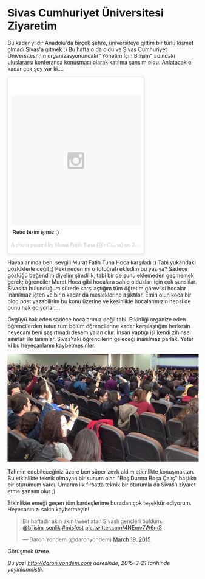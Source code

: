 # Sivas Cumhuriyet Üniversitesi Ziyaretim 

Bu kadar yıldır Anadolu'da birçok şehre, üniversiteye gittim bir türlü kısmet olmadı Sivas'a gitmek :) Bu hafta o da oldu ve Sivas Cumhuriyet Üniversitesi'nin organizasyonundaki "Yönetim İçin Bilişim" adındaki uluslararsı konferansa konuşmacı olarak katılma şansım oldu. Anlatacak o kadar çok şey var ki....

<blockquote class="instagram-media" data-instgrm-captioned data-instgrm-version="4" style=" background:#FFF; border:0; border-radius:3px; box-shadow:0 0 1px 0 rgba(0,0,0,0.5),0 1px 10px 0 rgba(0,0,0,0.15); margin: 1px; max-width:358px; padding:0; width:99.375%; width:-webkit-calc(100% - 2px); width:calc(100% - 2px);"><div style="padding:8px;"> <div style=" background:#F8F8F8; line-height:0; margin-top:40px; padding:50% 0; text-align:center; width:100%;"> <div style=" background:url(data:image/png;base64,iVBORw0KGgoAAAANSUhEUgAAACwAAAAsCAMAAAApWqozAAAAGFBMVEUiIiI9PT0eHh4gIB4hIBkcHBwcHBwcHBydr+JQAAAACHRSTlMABA4YHyQsM5jtaMwAAADfSURBVDjL7ZVBEgMhCAQBAf//42xcNbpAqakcM0ftUmFAAIBE81IqBJdS3lS6zs3bIpB9WED3YYXFPmHRfT8sgyrCP1x8uEUxLMzNWElFOYCV6mHWWwMzdPEKHlhLw7NWJqkHc4uIZphavDzA2JPzUDsBZziNae2S6owH8xPmX8G7zzgKEOPUoYHvGz1TBCxMkd3kwNVbU0gKHkx+iZILf77IofhrY1nYFnB/lQPb79drWOyJVa/DAvg9B/rLB4cC+Nqgdz/TvBbBnr6GBReqn/nRmDgaQEej7WhonozjF+Y2I/fZou/qAAAAAElFTkSuQmCC); display:block; height:44px; margin:0 auto -44px; position:relative; top:-22px; width:44px;"></div></div> <p style=" margin:8px 0 0 0; padding:0 4px;"> <a href="https://instagram.com/p/xuMdwXS1Nv/" style=" color:#000; font-family:Arial,sans-serif; font-size:14px; font-style:normal; font-weight:normal; line-height:17px; text-decoration:none; word-wrap:break-word;" target="_top">Retro bizim işimiz :)</a></p> <p style=" color:#c9c8cd; font-family:Arial,sans-serif; font-size:14px; line-height:17px; margin-bottom:0; margin-top:8px; overflow:hidden; padding:8px 0 7px; text-align:center; text-overflow:ellipsis; white-space:nowrap;">A photo posted by Murat Fatih Tuna (@mfttuna) on <time style=" font-family:Arial,sans-serif; font-size:14px; line-height:17px;" datetime="2015-01-11T17:19:19+00:00">Jan 11, 2015 at 9:19am PST</time></p></div></blockquote>
<script async defer src="//platform.instagram.com/en_US/embeds.js"></script>

Havaalanında beni sevgili Murat Fatih Tuna Hoca karşıladı :) Tabi yukarıdaki gözlüklerle değil :) Peki neden mi o fotoğrafı ekledim bu yazıya? Sadece gözlüğü beğendim diyelim şimdilik, tabi bir de şunu eklemeden geçmemek gerek; öğrenciler Murat Hoca gibi hocalara sahip oldukları için çok şanslılar. Sivas'ta bulunduğum sürede karşılaştığım tüm öğretim görevlisi hocalar inanılmaz içten ve bir o kadar da mesleklerine aşıktılar. Emin olun koca bir blog post yazabilirim bu konu üzerine ve kesinlikle hocalarımızın hepsi de bunu hak ediyorlar....

Övgüyü hak eden sadece hocalarımız değil tabi. Etkinliği organize eden öğrencilerden tutun tüm bölüm öğrencilerine kadar karşılaştığım herkesin heyecanı beni şaşırtmadı desem yalan olur. İnsan yaptığı işi kendi zihinsel sınırları ile tanımlar. Sivas'taki öğrencilerin geleceği inanılmaz parlak. Yeter ki bu heyecanlarını kaybetmesinler. 

![Sivas, Cumhuriyet Üniversitesi](media/Sivas_Cumhuriyet_Universitesi_Ziyaretim/sivas.jpg)

Tahmin edebileceğiniz üzere ben süper zevk aldım etkinlikte konuşmaktan. Bu etkinlikte teknik olmayan bir sunum olan "Boş Durma Boşa Çalış" başlıktı bir oturumum vardı. Umarım ilk fırsatta teknik bir oturumla da Sivas'ı ziyaret etme şansım olur ;) 

Etkinlikte emeği geçen tüm kardeşlerime buradan çok teşekkür ediyorum. Heyecanınızı sakın kaybetmeyin!

<blockquote class="twitter-tweet" lang="en"><p>Bir haftadır akın akın tweet atan Sivaslı gençleri buldum. <a href="https://twitter.com/bilisim_senlik">@bilisim_senlik</a> <a href="https://twitter.com/hashtag/misfest?src=hash">#misfest</a> <a href="http://t.co/4NEmv7W6mS">pic.twitter.com/4NEmv7W6mS</a></p>&mdash; Daron Yondem (@daronyondem) <a href="https://twitter.com/daronyondem/status/578486937616527360">March 19, 2015</a></blockquote>
<script async src="//platform.twitter.com/widgets.js" charset="utf-8"></script>

Görüşmek üzere.


*Bu yazi http://daron.yondem.com adresinde, 2015-3-21 tarihinde yayinlanmistir.*